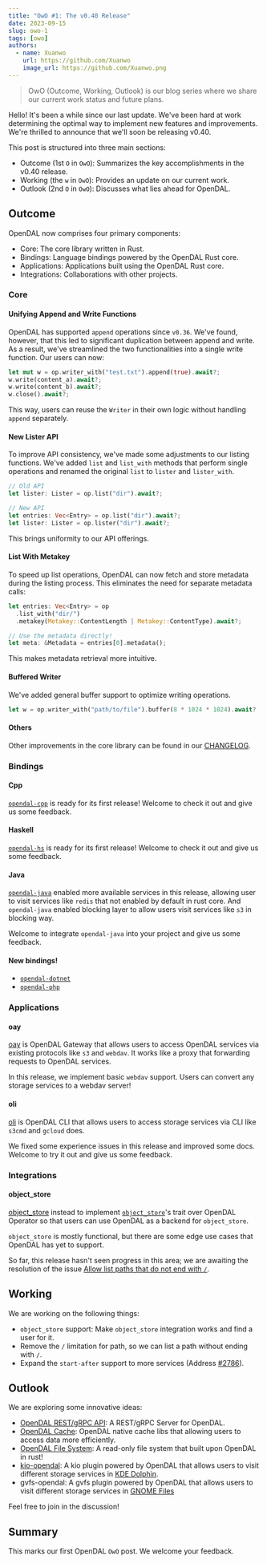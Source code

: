 ```yaml
---
title: "OwO #1: The v0.40 Release"
date: 2023-09-15
slug: owo-1
tags: [owo]
authors:
  - name: Xuanwo
    url: https://github.com/Xuanwo
    image_url: https://github.com/Xuanwo.png
---
```


> OwO (Outcome, Working, Outlook) is our blog series where we share our current work status and future plans.

Hello! It's been a while since our last update. We've been hard at work determining the optimal way to implement new features and improvements. We're thrilled to announce that we'll soon be releasing v0.40.

This post is structured into three main sections:

- Outcome (1st `O` in `OwO`): Summarizes the key accomplishments in the v0.40 release.
- Working (the `w` in `OwO`): Provides an update on our current work.
- Outlook (2nd `O` in `OwO`): Discusses what lies ahead for OpenDAL.

## Outcome

OpenDAL now comprises four primary components:

- Core: The core library written in Rust.
- Bindings: Language bindings powered by the OpenDAL Rust core.
- Applications: Applications built using the OpenDAL Rust core.
- Integrations: Collaborations with other projects.

### Core

#### Unifying Append and Write Functions

OpenDAL has supported `append` operations since `v0.36`. We've found, however, that this led to significant duplication between append and write. As a result, we've streamlined the two functionalities into a single write function. Our users can now:

```rust
let mut w = op.writer_with("test.txt").append(true).await?;
w.write(content_a).await?;
w.write(content_b).await?;
w.close().await?;
```

This way, users can reuse the `Writer` in their own logic without handling `append` separately.

#### New Lister API

To improve API consistency, we've made some adjustments to our listing functions. We've added `list` and `list_with` methods that perform single operations and renamed the original `list` to `lister` and `lister_with`.

```rust
// Old API
let lister: Lister = op.list("dir").await?;

// New API
let entries: Vec<Entry> = op.list("dir").await?;
let lister: Lister = op.lister("dir").await?;
```

This brings uniformity to our API offerings.

#### List With Metakey

To speed up list operations, OpenDAL can now fetch and store metadata during the listing process. This eliminates the need for separate metadata calls:

```rust
let entries: Vec<Entry> = op
  .list_with("dir/")
  .metakey(Metakey::ContentLength | Metakey::ContentType).await?;

// Use the metadata directly!
let meta: &Metadata = entries[0].metadata();
```

This makes metadata retrieval more intuitive.

#### Buffered Writer

We've added general buffer support to optimize writing operations.

```rust
let w = op.writer_with("path/to/file").buffer(8 * 1024 * 1024).await?
```

#### Others

Other improvements in the core library can be found in our [CHANGELOG](https://github.com/apache/incubator-opendal/blob/main/CHANGELOG.md).

### Bindings

#### Cpp

[`opendal-cpp`](https://github.com/apache/incubator-opendal/tree/main/bindings/cpp) is ready for its first release! Welcome to check it out and give us some feedback.

#### Haskell

[`opendal-hs`](https://github.com/apache/incubator-opendal/tree/main/bindings/haskell) is ready for its first release! Welcome to check it out and give us some feedback.

#### Java

[`opendal-java`](https://github.com/apache/incubator-opendal/tree/main/bindings/java) enabled more available services in this release, allowing user to visit services like `redis` that not enabled by default in rust core. And `opendal-java` enabled blocking layer to allow users visit services like `s3` in blocking way.

Welcome to integrate `opendal-java` into your project and give us some feedback.

#### New bindings!

- [`opendal-dotnet`](https://github.com/apache/incubator-opendal/tree/main/bindings/dotnet)
- [`opendal-php`](https://github.com/apache/incubator-opendal/tree/main/bindings/php)

### Applications

#### oay

[oay](https://github.com/apache/incubator-opendal/tree/main/bin/oay) is OpenDAL Gateway that allows users to access OpenDAL services via existing protocols like `s3` and `webdav`. It works like a proxy that forwarding requests to OpenDAL services.

In this release, we implement basic `webdav` support. Users can convert any storage services to a webdav server!

#### oli

[oli](https://github.com/apache/incubator-opendal/tree/main/bin/oay) is OpenDAL CLI that allows users to access storage services via CLI like `s3cmd` and `gcloud` does.

We fixed some experience issues in this release and improved some docs. Welcome to try it out and give us some feedback.

### Integrations

#### object_store

[object_store](https://github.com/apache/incubator-opendal/tree/main/integrations/object_store) instead to implement [`object_store`](https://github.com/apache/arrow-rs/tree/master/object_store)'s trait over OpenDAL Operator so that users can use OpenDAL as a backend for `object_store`.

`object_store` is mostly functional, but there are some edge use cases that OpenDAL has yet to support.

So far, this release hasn't seen progress in this area; we are awaiting the resolution of the issue [Allow list paths that do not end with `/`](https://github.com/apache/incubator-opendal/issues/2762).

## Working

We are working on the following things:

- `object_store` support: Make `object_store` integration works and find a user for it.
- Remove the `/` limitation for path, so we can list a path without ending with `/`.
- Expand the `start-after` support to more services (Address [#2786](https://github.com/apache/incubator-opendal/issues/2786)).

## Outlook

We are exploring some innovative ideas:

- [OpenDAL REST/gRPC API](https://github.com/apache/incubator-opendal/discussions/2951): A REST/gRPC Server for OpenDAL.
- [OpenDAL Cache](https://github.com/apache/incubator-opendal/discussions/2953): OpenDAL native cache libs that allowing users to access data more efficiently.
- [OpenDAL File System](https://github.com/apache/incubator-opendal/discussions/2952): A read-only file system that built upon OpenDAL in rust!
- [kio-opendal](https://github.com/apache/incubator-opendal/discussions/3042): A kio plugin powered by OpenDAL that allows users to visit different storage services in [KDE Dolphin](https://apps.kde.org/dolphin/).
- gvfs-opendal: A gvfs plugin powered by OpenDAL that allows users to visit different storage services in [GNOME Files](https://wiki.gnome.org/Apps/Files)

Feel free to join in the discussion!

## Summary

This marks our first OpenDAL `OwO` post. We welcome your feedback.
